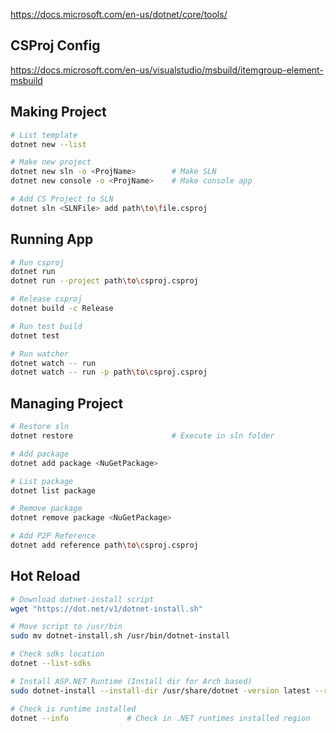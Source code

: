 https://docs.microsoft.com/en-us/dotnet/core/tools/

## CSProj Config
https://docs.microsoft.com/en-us/visualstudio/msbuild/itemgroup-element-msbuild

## Making Project
```bash
# List template
dotnet new --list

# Make new project
dotnet new sln -o <ProjName>        # Make SLN
dotnet new console -o <ProjName>    # Make console app

# Add CS Project to SLN
dotnet sln <SLNFile> add path\to\file.csproj
```

## Running App
```bash
# Run csproj
dotnet run
dotnet run --project path\to\csproj.csproj

# Release csproj
dotnet build -c Release

# Run test build
dotnet test

# Run watcher
dotnet watch -- run
dotnet watch -- run -p path\to\csproj.csproj
```

## Managing Project
```bash
# Restore sln
dotnet restore                      # Execute in sln folder

# Add package
dotnet add package <NuGetPackage>

# List package
dotnet list package

# Remove package
dotnet remove package <NuGetPackage>

# Add P2P Reference
dotnet add reference path\to\csproj.csproj
```

## Hot Reload
```bash
# Download dotnet-install script
wget "https://dot.net/v1/dotnet-install.sh"

# Move script to /usr/bin
sudo mv dotnet-install.sh /usr/bin/dotnet-install

# Check sdks location
dotnet --list-sdks

# Install ASP.NET Runtime (Install dir for Arch based)
sudo dotnet-install --install-dir /usr/share/dotnet -version latest --runtime aspnetcore

# Check is runtime installed
dotnet --info             # Check in .NET runtimes installed region
```

